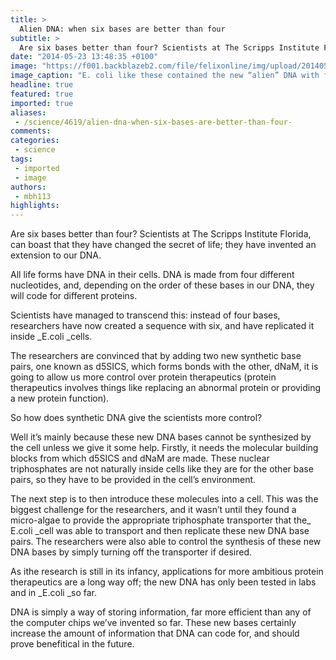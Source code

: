 ```yaml
---
title: >
  Alien DNA: when six bases are better than four
subtitle: >
  Are six bases better than four? Scientists at The Scripps Institute Florida, can boast that they have changed the secret of life; they have invented an extension to our DNA.
date: "2014-05-23 13:48:35 +0100"
image: "https://f001.backblazeb2.com/file/felixonline/img/upload/201405231448-jal08-e-coli-bacteria-close-up-via-shutterstock-615x345-(1).jpg"
image_caption: "E. coli like these contained the new “alien” DNA with four bases instead of six"
headline: true
featured: true
imported: true
aliases:
 - /science/4619/alien-dna-when-six-bases-are-better-than-four-
comments:
categories:
 - science
tags:
 - imported
 - image
authors:
 - mbh113
highlights:
---
```


Are six bases better than four? Scientists at The Scripps Institute Florida, can boast that they have changed the secret of life; they have invented an extension to our DNA.

All life forms have DNA in their cells. DNA is made from four different nucleotides, and, depending on the order of these bases in our DNA, they will code for different proteins.

Scientists have managed to transcend this: instead of four bases, researchers have now created a sequence with six, and have replicated it inside _E.coli _cells.

The researchers are convinced that by adding two new synthetic base pairs, one known as d5SICS, which forms bonds with the other, dNaM, it is going to allow us more control over protein therapeutics (protein therapeutics involves things like replacing an abnormal protein or providing a new protein function).

So how does synthetic DNA give the scientists more control?

Well it’s mainly because these new DNA bases cannot be synthesized by the cell unless we give it some help. Firstly, it needs the molecular building blocks from which d5SICS and dNaM are made. These nuclear triphosphates are not naturally inside cells like they are for the other base pairs, so they have to be provided in the cell’s environment.

The next step is to then introduce these molecules into a cell. This was the biggest challenge for the researchers, and it wasn’t until they found a micro-algae to provide the appropriate triphosphate transporter that the_ E.coli _cell was able to transport and then replicate these new DNA base pairs. The researchers were also able to control the synthesis of these new DNA bases by simply turning off the transporter if desired.

As ithe research is still in its infancy, applications for more ambitious protein therapeutics are a long way off; the new DNA has only been tested in labs and in _E.coli _so far.

DNA is simply a way of storing information, far more efficient than any of the computer chips we’ve invented so far. These new bases certainly increase the amount of information that DNA can code for, and should prove benefitical in the future.
